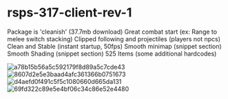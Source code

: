# rsps-317-client-rev-1

Package is 'cleanish' (37.7mb download)
Great combat start (ex: Range to melee switch stacking)
Clipped following and projectiles (players not npcs)
Clean and Stable (instant startup, 50fps)
Smooth minimap (snippet section)
Smooth Shading (snippet section)
525 Items (some additional hardcodes)

![a78b15b56a5c592179f8d89a5c7cde43](https://github.com/user-attachments/assets/1e2068ec-11c8-4dca-91c7-e50435be8323)
![8607d2e5e3baad4afc361366b0751673](https://github.com/user-attachments/assets/4cd9dec9-c8bd-41dc-8f67-d79de988cc66)
![d4aefd0f491c5f5c1080660d665da131](https://github.com/user-attachments/assets/a050d2ea-4755-4f02-ae9b-e975bb836501)
![69fd322c89e5e4bf06c34c86e52e4480](https://github.com/user-attachments/assets/11c035b6-bc5b-4edf-8ea9-83cfaee53915)
